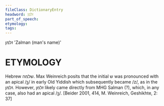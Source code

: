 ```yaml
---
fileClass: DictionaryEntry
headword: זלמן
part_of_speech: 
etymology: 
tags: 
---
```

זלמן
'Zalman (man's name)'

ETYMOLOGY
===========
Hebrew שלמה. Max Weinreich posits that the initial ש was pronounced with an apical /s̺/ in early Old Yiddish which subsequently became /z/, as in the זלמן. However, זלמן likely came directly from MHG Salman (?), which, in any case, also had an apical /s̺/.
[Beider 2001, 414, M. Weinreich, Geshikhte, 2: 37]